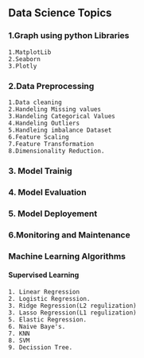 ## Data Science Topics

### 1.Graph using python Libraries
    1.MatplotLib
    2.Seaborn
    3.Plotly
  
### 2.Data Preprocessing
    1.Data cleaning
    2.Handeling Missing values
    3.Handeling Categorical Values
    4.Handeling Outliers
    5.Handleing imbalance Dataset
    6.Feature Scaling
    7.Feature Transformation
    8.Dimensionality Reduction.
### 3. Model Trainig
### 4. Model Evaluation
### 5. Model Deployement
### 6.Monitoring and Maintenance
        
### Machine Learning Algorithms
#### Supervised Learning 

    1. Linear Regression 
    2. Logistic Regression.
    3. Ridge Regression(L2 regulization)
    3. Lasso Regression(L1 regulization)
    5. Elastic Regression.
    6. Naive Baye's.
    7. KNN
    8. SVM
    9. Decission Tree.
